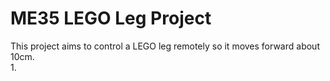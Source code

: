 # ME35 LEGO Leg Project

This project aims to control a LEGO leg remotely so it moves forward about 10cm.   
1. 
